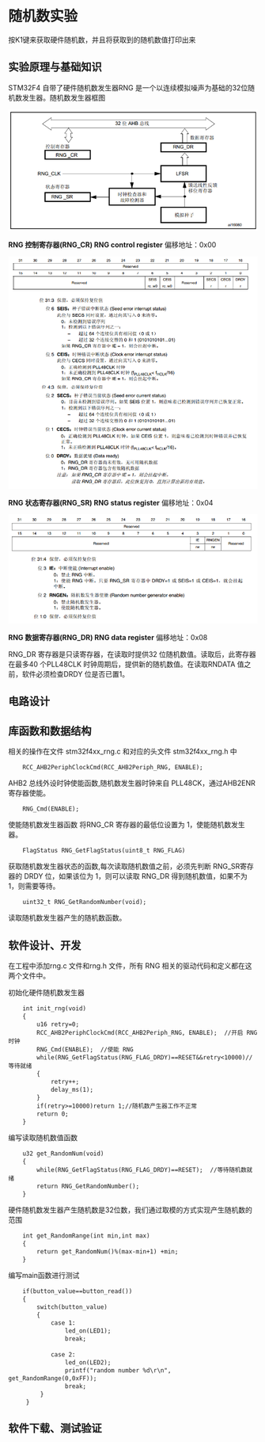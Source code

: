 # 随机数实验 #

按K1键来获取硬件随机数，并且将获取到的随机数值打印出来

## 实验原理与基础知识 ##

STM32F4 自带了硬件随机数发生器RNG 是一个以连续模拟噪声为基础的32位随机数发生器。随机数发生器框图

![](img/chapter29/1.1.1.png) 

**RNG 控制寄存器(RNG_CR)       RNG control register**
偏移地址：0x00
    
![](img/chapter29/1.1.2.png) 

**RNG 状态寄存器(RNG_SR)       RNG status register**
偏移地址：0x04
    
![](img/chapter29/1.1.3.png) 
    
**RNG 数据寄存器(RNG_DR)       RNG data register**
偏移地址：0x08

RNG_DR 寄存器是只读寄存器，在读取时提供32 位随机数值。读取后，此寄存器在最多40 个PLL48CLK 时钟周期后，提供新的随机数值。在读取RNDATA 值之前，软件必须检查DRDY 位是否已置1。

## 电路设计 ##

## 库函数和数据结构 ##
相关的操作在文件 stm32f4xx_rng.c 和对应的头文件 stm32f4xx_rng.h 中

        RCC_AHB2PeriphClockCmd(RCC_AHB2Periph_RNG, ENABLE);
        
AHB2 总线外设时钟使能函数,随机数发生器时钟来自 PLL48CK，通过AHB2ENR 寄存器使能。

        RNG_Cmd(ENABLE);
        
使能随机数发生器函数 将RNG_CR 寄存器的最低位设置为 1，使能随机数发生器。

        FlagStatus RNG_GetFlagStatus(uint8_t RNG_FLAG)
        
获取随机数发生器状态的函数,每次读取随机数值之前，必须先判断 RNG_SR寄存器的 DRDY 位，如果该位为 1，则可以读取 RNG_DR 得到随机数值，如果不为 1，则需要等待。

        uint32_t RNG_GetRandomNumber(void);
        
读取随机数发生器产生的随机数函数。

## 软件设计、开发 ##
在工程中添加rng.c 文件和rng.h 文件，所有 RNG 相关的驱动代码和定义都在这两个文件中。

初始化硬件随机数发生器

        int init_rng(void)
        {
            u16 retry=0; 
            RCC_AHB2PeriphClockCmd(RCC_AHB2Periph_RNG, ENABLE);  //开启 RNG 时钟   
            RNG_Cmd(ENABLE);  //使能 RNG
            while(RNG_GetFlagStatus(RNG_FLAG_DRDY)==RESET&&retry<10000)//等待就绪
            {  
                retry++; 
                delay_ms(1); 
            }
            if(retry>=10000)return 1;//随机数产生器工作不正常
            return 0;
        }
        
编写读取随机数值函数

        u32 get_RandomNum(void)
        { 
            while(RNG_GetFlagStatus(RNG_FLAG_DRDY)==RESET);  //等待随机数就绪
            return RNG_GetRandomNumber(); 
        }

硬件随机数发生器产生随机数是32位数，我们通过取模的方式实现产生随机数的范围

        int get_RandomRange(int min,int max)
        { 
            return get_RandomNum()%(max-min+1) +min;
        }

编写main函数进行测试

        if(button_value==button_read())
		{
			switch(button_value)
			{
				case 1:
				    led_on(LED1);
					break;
					
				case 2:
					led_on(LED2);
					printf("random number %d\r\n", get_RandomRange(0,0xFF));	
					break;
             }
         }
         
## 软件下载、测试验证 ##


